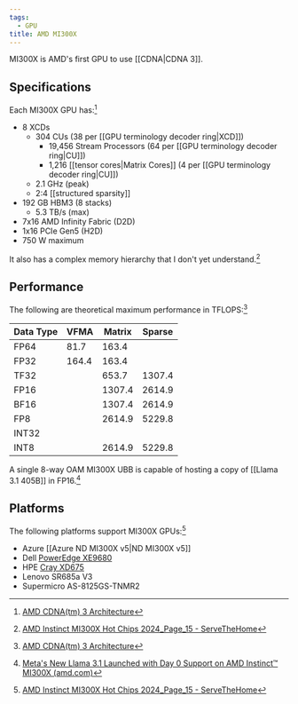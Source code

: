 ```yaml
---
tags:
  - GPU
title: AMD MI300X
---
```

MI300X is AMD's first GPU to use [[CDNA|CDNA 3]].

## Specifications

Each MI300X GPU has:[^1]

- 8 XCDs
	- 304 CUs (38 per [[GPU terminology decoder ring|XCD]])
		- 19,456 Stream Processors (64 per [[GPU terminology decoder ring|CU]])
		- 1,216 [[tensor cores|Matrix Cores]] (4 per [[GPU terminology decoder ring|CU]])
	- 2.1 GHz (peak)
	- 2:4 [[structured sparsity]]
- 192 GB HBM3 (8 stacks)
	- 5.3 TB/s (max)
- 7x16 AMD Infinity Fabric (D2D)
- 1x16 PCIe Gen5 (H2D)
- 750 W maximum

It also has a complex memory hierarchy that I don't yet understand.[^sth]

## Performance

The following are theoretical maximum performance in TFLOPS:[^1]

| Data Type | VFMA  | Matrix | Sparse |
| --------- | ----- | ------ | ------ |
| FP64      | 81.7  | 163.4  |        |
| FP32      | 164.4 | 163.4  |        |
| TF32      |       | 653.7  | 1307.4 |
| FP16      |       | 1307.4 | 2614.9 |
| BF16      |       | 1307.4 | 2614.9 |
| FP8       |       | 2614.9 | 5229.8 |
| INT32     |       |        |        |
| INT8      |       | 2614.9 | 5229.8 |

A single 8-way OAM MI300X UBB is capable of hosting a copy of [[Llama 3.1 405B]] in FP16.[^2]

## Platforms

The following platforms support MI300X GPUs:[^sth]

- Azure [[Azure ND MI300X v5|ND MI300X v5]]
- Dell [PowerEdge XE9680](https://www.dell.com/en-us/shop/ipovw/poweredge-xe9680)
- HPE [Cray XD675](https://www.hpe.com/us/en/hpe-cray-xd675.html)
- Lenovo SR685a V3
- Supermicro AS-8125GS-TNMR2

[^1]: [AMD CDNA(tm) 3 Architecture](https://www.amd.com/content/dam/amd/en/documents/instinct-tech-docs/white-papers/amd-cdna-3-white-paper.pdf)
[^2]: [Meta's New Llama 3.1 Launched with Day 0 Support on AMD Instinct™ MI300X (amd.com)](https://community.amd.com/t5/instinct-accelerators/revolutionizing-ai-meta-s-new-llama-3-1-launched-with-day-0/ba-p/697403)
[^sth]: [AMD Instinct MI300X Hot Chips 2024_Page_15 - ServeTheHome](https://www.servethehome.com/amd-instinct-mi300x-architecture-at-hot-chips-2024/amd-instinct-mi300x-hot-chips-2024_page_15/)